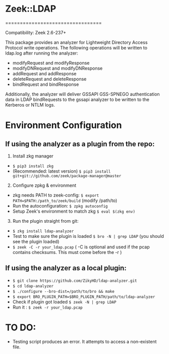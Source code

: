 # Zeek::LDAP
=================================

Compatibility: Zeek 2.6-237+

This package provides an analyzer for Lightweight Directory Access Protocol write operations.  The following operations will be written to ldap.log after running the analyzer:

* modifyRequest and modifyResponse
* modifyDNRequest and modifyDNResponse
* addRequest and addResponse
* deleteRequest and deleteResponse
* bindRequest and bindResponse

Additionally, the analyzer will deliver GSSAPI GSS-SPNEGO authentication data in LDAP bindRequests to the gssapi analyzer to be written to the Kerberos or NTLM logs.

# Environment Configuration
## If using the analyzer as a plugin from the repo:

1. Install zkg manager

* `$ pip3 install zkg`
* (Recommended: latest version) `$ pip3 install git+git://github.com/zeek/package-manager@master`

2. Configure zpkg & environment

* zkg needs PATH to zeek-config:  `$ export PATH=$PATH:/path_to/zeek/build` (modify /path/to)
* Run the autoconfiguration:  `$ zpkg autoconfig`
* Setup Zeek's environment to match zkg  `$ eval $(zkg env)`

3. Run the plugin straight from git:
* `$ zkg install ldap-analyzer`
* Test to make sure the plugin is loaded `$ bro -N | grep LDAP` (you should see the plugin loaded)
* `$ zeek -C -r your_ldap.pcap` ( -C is optional and used if the pcap contains checksums.  This must come before the -r )

## If using the analyzer as a local plugin:

* `$ git clone https://github.com/ZikyHD/ldap-analyzer.git`
* `$ cd ldap-analyzer`
* `$ ./configure --bro-dist=/path/to/bro && make`
* `$ export BRO_PLUGIN_PATH=$BRO_PLUGIN_PATH/path/to/ldap-analyzer`
* Check if plugin got loaded `$ zeek -N | grep LDAP` 
* Run it : `$ zeek -r your_ldap.pcap`


# TO DO:
* Testing script produces an error.  It attempts to access a non-existent file.
